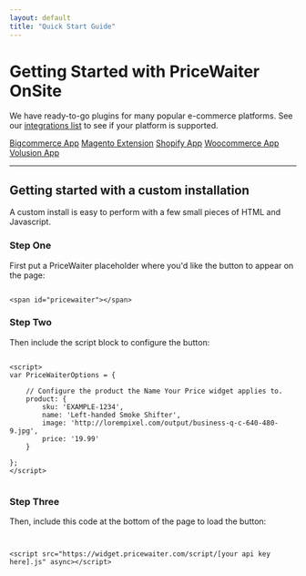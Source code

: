 ```yaml
---
layout: default
title: "Quick Start Guide"
---
```


# Getting Started with PriceWaiter OnSite

We have ready-to-go plugins for many popular e-commerce platforms. See our [integrations list](https://www.pricewaiter.com/integrations/) to see if your platform is supported.

<div class="featured-platforms">
    <a href="/platforms/bigcommerce.html" class="btn btn-primary btn-outline btn-lg">Bigcommerce App</a>
    <a href="/platforms/magento.html" class="btn btn-primary btn-outline btn-lg">Magento Extension</a>
    <a href="/platforms/shopify.html" class="btn btn-primary btn-outline btn-lg">Shopify App</a>
    <a href="/platforms/woocommerce.html" class="btn btn-primary btn-outline btn-lg">Woocommerce App</a>
    <a href="/platforms/volusion.html" class="btn btn-primary btn-outline btn-lg">Volusion App</a>
</div>

---

## Getting started with a custom installation

A custom install is easy to perform with a few small pieces of HTML and Javascript.

### Step One

First put a PriceWaiter placeholder where you'd like the button to appear on the page:

<pre><code class="html">
&lt;span id="pricewaiter"&gt;&lt;/span&gt;
</code></pre>

### Step Two

Then include the script block to configure the button:

<pre><code class="javascript">
&lt;script&gt;
var PriceWaiterOptions = {

    // Configure the product the Name Your Price widget applies to.
    product: {
        sku: 'EXAMPLE-1234',
        name: 'Left-handed Smoke Shifter',
        image: 'http://lorempixel.com/output/business-q-c-640-480-9.jpg',
        price: '19.99'
    }

};
&lt;/script&gt;

</code></pre>

### Step Three

Then, include this code at the bottom of the page to load the button:

<pre><code class="javascript">

&lt;script src="https://widget.pricewaiter.com/script/[your api key here].js" async&gt;&lt;/script&gt;

</code></pre>

